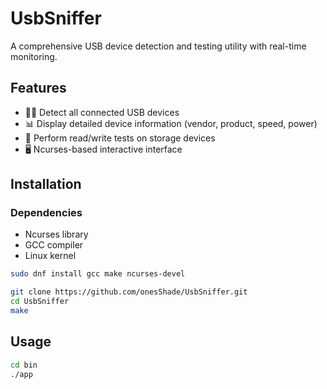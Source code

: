 # UsbSniffer

A comprehensive USB device detection and testing utility with real-time monitoring.

## Features

- 🕵️‍♂️ Detect all connected USB devices
- 📊 Display detailed device information (vendor, product, speed, power)
- 🧪 Perform read/write tests on storage devices
- 🖥️ Ncurses-based interactive interface

## Installation

### Dependencies
- Ncurses library
- GCC compiler
- Linux kernel

```bash
sudo dnf install gcc make ncurses-devel 

git clone https://github.com/onesShade/UsbSniffer.git
cd UsbSniffer
make
```

## Usage
```bash
cd bin
./app
```
